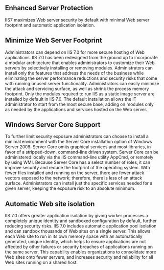 Enhanced Server Protection
--------------------------

IIS7 maximizes Web server security by default with minimal Web server footprint and automatic application isolation.

## Minimize Web Server Footprint

Administrators can depend on IIS 7.0 for more secure hosting of Web applications. IIS 7.0 has been redesigned from the ground up to incorporate a modular architecture that enables administrators to customize their Web servers by selectively installing or removing modules. Administrators can install only the features that address the needs of the business while eliminating the server performance reductions and security risks that come with running unused server functionality. Administrators can easily minimize the attack and servicing surface, as well as shrink the process memory footprint. Only the modules required to run IIS as a static image server are installed by default in IIS 7.0. The default installation allows the IT administrator to start from the most secure base, adding on modules only as needed by the applications and services hosted on the Web server.

## Windows Server Core Support

To further limit security exposure administrators can choose to install a minimal environment with the Server Core installation option of Windows Server 2008. Server Core omits graphical services and most libraries, in favor of a stripped-down, command-line driven system. Server Core can be administered locally via the IIS command-line utility AppCmd, or remotely by using WMI. Because Server Core has a select number of roles, it can improve security and reduce the footprint of the operating system. With fewer files installed and running on the server, there are fewer attack vectors exposed to the network; therefore, there is less of an attack surface. Administrators can install just the specific services needed for a given server, keeping the exposure risk to an absolute minimum.

## Automatic Web site isolation

IIS 7.0 offers greater application isolation by giving worker processes a completely unique identity and sandboxed configuration by default, further reducing security risks. IIS 7.0 includes automatic application pool isolation and can sandbox thousands of Web sites on a single server. This allows each Web site to run in its own memory space with an automatically generated, unique identity, which helps to ensure applications are not affected by other failures or security breaches of applications running on the same server. This capability enables organizations to consolidate more Web sites onto fewer servers, and increases security and reliability for all Web sites running on a shared host.